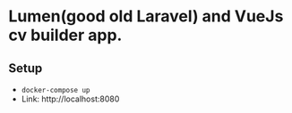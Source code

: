 # Lumen(good old Laravel) and VueJs cv builder app.

## Setup
- `docker-compose up`
- Link: http://localhost:8080
